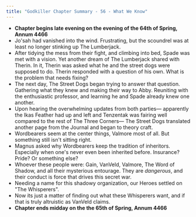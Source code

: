 ```yaml
---
title: "Godkiller Chapter Summary - 56 - What We Know"
---
```

- **Chapter begins late evening on the evening of the 64th of Spring, Annum 4466**
- Jo'sah had vanished into the wind. Frustrating, but the scoundrel was at least no longer stinking up The Lumberjack.
- After tidying the mess from their fight, and climbing into bed, Spade was met with a vision. Yet another dream of The Lumberjack shared with Therin. In it, Therin was asked what he and the street dogs were supposed to do. Therin responded with a question of his own. What is the problem that needs fixing?
- The next day, The Street Dogs began trying to answer that question. Gathering what they knew and making their way to Abby. Reuniting with the enthusiastic professor, and learning he and Spade already knew one another.
- Upon hearing the overwhelming updates from both parties— apparently the Ikas Feather had up and left and Tenzentak was fairing well compared to the rest of The Three Corners— The Street Dogs translated another page from the Journal and began to theory craft.
- Wordbearers seem at the center things, Valmore most of all. But something still isn't sitting right.
- Magnus asked why Wordbearers keep the tradition of inheritors. Especially when one's never even been inherited before. Insurance? Pride? Or something else?
- Whoever these people were: Gain, VanVeld, Valmore, The Word of Shadow, and all their mysterious entourage. They are *dangerous*, and their conduct is force that drives this secret war.
- Needing a name for this shadowy organization, our Heroes settled on "The Whisperers".
- Now its just a matter of finding out what these Whisperers want, and if that is truly altruistic as VanVeld claims.
- **Chapter ends midday on the the 65th of Spring, Annum 4466**